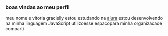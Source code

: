 ### boas vindas ao meu perfil
meu nome e vitoria gracielly
estou estudando na [alura](https://www.alura.com.br)
estou desenvolvendo na minha linguagem JavaScript
utilizoesse espacopara minha  organizacaoe comparti
